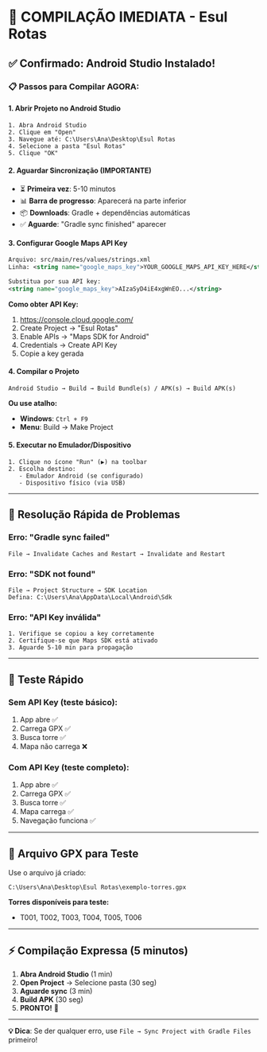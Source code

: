# 🚀 COMPILAÇÃO IMEDIATA - Esul Rotas

## ✅ Confirmado: Android Studio Instalado!

### 📋 Passos para Compilar AGORA:

#### **1. Abrir Projeto no Android Studio**
```
1. Abra Android Studio
2. Clique em "Open"
3. Navegue até: C:\Users\Ana\Desktop\Esul Rotas
4. Selecione a pasta "Esul Rotas"
5. Clique "OK"
```

#### **2. Aguardar Sincronização (IMPORTANTE)**
- ⏳ **Primeira vez**: 5-10 minutos
- 📊 **Barra de progresso**: Aparecerá na parte inferior
- 📦 **Downloads**: Gradle + dependências automáticas
- ✅ **Aguarde**: "Gradle sync finished" aparecer

#### **3. Configurar Google Maps API Key**
```xml
Arquivo: src/main/res/values/strings.xml
Linha: <string name="google_maps_key">YOUR_GOOGLE_MAPS_API_KEY_HERE</string>

Substitua por sua API key:
<string name="google_maps_key">AIzaSyD4iE4xgWnEO...</string>
```

**Como obter API Key:**
1. https://console.cloud.google.com/
2. Create Project → "Esul Rotas"
3. Enable APIs → "Maps SDK for Android"
4. Credentials → Create API Key
5. Copie a key gerada

#### **4. Compilar o Projeto**
```
Android Studio → Build → Build Bundle(s) / APK(s) → Build APK(s)
```

**Ou use atalho:**
- **Windows**: `Ctrl + F9`
- **Menu**: Build → Make Project

#### **5. Executar no Emulador/Dispositivo**
```
1. Clique no ícone "Run" (▶️) na toolbar
2. Escolha destino:
   - Emulador Android (se configurado)
   - Dispositivo físico (via USB)
```

---

## 🔧 Resolução Rápida de Problemas

### **Erro: "Gradle sync failed"**
```
File → Invalidate Caches and Restart → Invalidate and Restart
```

### **Erro: "SDK not found"**
```
File → Project Structure → SDK Location
Defina: C:\Users\Ana\AppData\Local\Android\Sdk
```

### **Erro: "API Key inválida"**
```
1. Verifique se copiou a key corretamente
2. Certifique-se que Maps SDK está ativado
3. Aguarde 5-10 min para propagação
```

---

## 📱 Teste Rápido

### **Sem API Key (teste básico):**
1. App abre ✅
2. Carrega GPX ✅
3. Busca torre ✅
4. Mapa não carrega ❌

### **Com API Key (teste completo):**
1. App abre ✅
2. Carrega GPX ✅
3. Busca torre ✅
4. Mapa carrega ✅
5. Navegação funciona ✅

---

## 🎯 Arquivo GPX para Teste

Use o arquivo já criado:
```
C:\Users\Ana\Desktop\Esul Rotas\exemplo-torres.gpx
```

**Torres disponíveis para teste:**
- T001, T002, T003, T004, T005, T006

---

## ⚡ Compilação Expressa (5 minutos)

1. **Abra Android Studio** (1 min)
2. **Open Project** → Selecione pasta (30 seg)
3. **Aguarde sync** (3 min)
4. **Build APK** (30 seg)
5. **PRONTO!** 🎉

---

**💡 Dica**: Se der qualquer erro, use `File → Sync Project with Gradle Files` primeiro!
